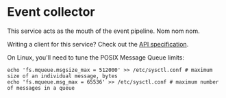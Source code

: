 # Event collector

This service acts as the mouth of the event pipeline. Nom nom nom.

Writing a client for this service? Check out the [API specification](https://github.com/reddit/event-collector/wiki).

On Linux, you'll need to tune the POSIX Message Queue limits:

```shell
echo 'fs.mqueue.msgsize_max = 512000' >> /etc/sysctl.conf # maximum size of an individual message, bytes
echo 'fs.mqueue.msg_max = 65536' >> /etc/sysctl.conf # maximum number of messages in a queue
```
